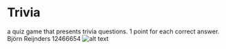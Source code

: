# Trivia
 a quiz game that presents trivia questions. 1 point for each correct answer.
 Björn Reijnders 12466654 
  ![alt text]()
